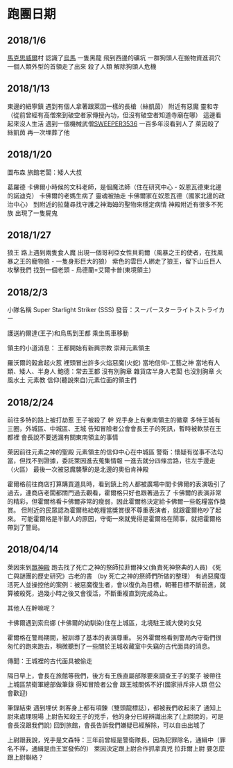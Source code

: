 <!-- TITLE: 流水帳 -->
<!-- SUBTITLE: 超隨便跑團流水帳 -->

# 跑團日期
## 2018/1/6
[馬克思威爾](/地理/馬克思威爾)村
認識了[烏馬](/角色/烏馬)
一隻黑龍 飛到西邊的礦坑
一群狗頭人在搬物資進洞穴
一個人類外型的首領走了出來
殺了人類 解除狗頭人危機
## 2018/1/13
東邊的紐寧鎮
遇到有個人拿著跟萊因一樣的長槍（絲凱茵）
附近有惡魔
靈和寺（從前曾經有高僧來到破空者家傳授內功，但沒有破空者知道寺廟在哪）
這邊看起來沒人生活
遇到一個機械武僧[SWEEPER3536](/角色/SWEEPER3536) 一百多年沒看到人了
萊因殺了絲凱茵 再一次埋葬了他
## 2018/1/20
圖布森
旅館老闆：矮人大叔

葛羅德 卡佛爾小時候的文科老師，是個魔法師（住在研究中心 - 奴恩瓦德東北邊的諾迪克）
卡佛爾的老媽生病了 靈魂被抽走
卡佛爾家在奴恩瓦德（國家北邊的政治中心）
到附近的拉薩尋找守護之神海姆的聖物來穩定病情
神殿附近有很多不死族
出現了一隻屍鬼

## 2018/1/27
狼王
路上遇到兩隻食人魔
出現一個哥利亞女性貝莉爾（風暴之王的使者，在找風暴之王的寵物狼 - 一隻身形巨大的狼）
紫色的雲巨人綁走了狼王，留下山丘巨人攻擊我們
找到一個老頭 - 烏德蘭=艾爾卡普(東境領主)

## 2018/2/3
小隊名稱 Super Starlight Striker (SSS)
發音：スーパースターライトストライカー

護送約爾達(王子)和烏馬到王都
乘坐馬車移動

領主的小道消息：
王都開始有新興宗教 崇拜元素領主

羅沃爾的榖倉起火惹
裡頭冒出許多火焰惡魔(火蛇)
當地信仰-工藝之神
當地有人類、矮人、半身人
鮑德：常去王都 沒有別胸章
雜貨店半身人老闆 也沒別胸章
火風水土 元素教 信仰(聽說來自)元素位面的領主們

## 2018/2/24
前往多特的路上被打劫惹
王子被殺了 幹
兇手身上有東南領主的徽章
多特王城有三圈，外城區、中城區、王城
告知冒險者公會會長王子的死訊，暫時被軟禁在王都裡
會長說不要透漏有關東南領主的事情

萊因前往元素之神的聖殿
元素領主的信仰中心在中城區
警衛：懷疑有從事不法勾當，但找不到證據，委託萊因進去蒐集情報
一進去就分四條岔路，往左手邊走（火區）
最後一次被惡魔襲擊的是北邊的奧伯肯神殿

霍爾格前往商店打算購買道具時，看到鎮上的人都被廣場中間卡佛爾的表演吸引了過去，連商店老闆都關門過去觀看，霍爾格只好也跟著過去了
卡佛爾的表演非常的精彩，但霍爾格看卡佛爾非常的瘦弱，因此霍爾格決定給卡佛爾一些乾糧當作獎賞。
但附近的民眾認為霍爾格給乾糧當獎賞很不尊重表演者，就跟霍爾格吵了起來。
可能霍爾格是半獸人的原因，守衛一來就覺得是霍爾格在鬧事，就把霍爾格帶到了警局。

## 2018/04/14
萊因來到[眾神殿](/組織/眾神殿)
跑去找了死亡之神的祭師拉菲爾神父(負責死神祭典的人員)
《死亡與謎團的歷史研究》古老的書 （by 死亡之神的祭師們所做的整理）
有過惡魔復活死人並操控他的案例：被惡魔復生者，會以復仇為目標，朝著目標不斷前進，就算被殺死，過幾小時之後又會復活，不斷重複直到完成為止。

其他人在幹嘛呢？

卡佛爾遇到索烏娜 (卡佛爾的幼馴染)住在上城區，北境駐王城大使的女兒

霍爾格在警局期間，被訓導了基本的表演尊重。
另外霍爾格看到警局內守衛們很匆忙的跑來跑去，稍微聽到了一些關於王城收藏室中失竊的古代面具的消息。

傳聞：王城裡的古代面具被偷走


隔日早上，會長在旅館等我們，後方有王族直屬部隊要來調查王子的案子
被帶往上城區禁衛軍總部做筆錄
得知冒險者公會 跟王城關係不好(國家排斥非人類 但公會歡迎)

筆錄結束
遇到埋伏
刺客身上都有項鍊（雙頭龍標誌），都被我們收起來了
通知上尉來處理現場
上尉告知殺王子的兇手，他的身分已經辨識出來了(上尉說的，可是會長沒跟我們說)
回到旅館，會長告訴我們嫌疑已經解除，可以自由出城了

上尉跟我說，兇手是文森特：三年前曾經是警衛隊長，因為犯罪除名，通緝中（罪名不祥，通緝是由王室發佈的）
萊因決定跟上尉合作抓拿真兇
拉菲爾上尉
要怎麼跟上尉聯絡？


